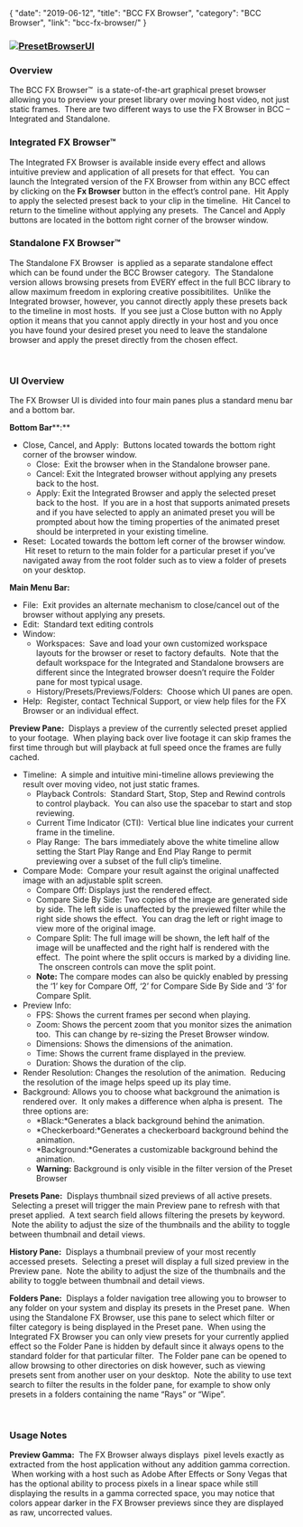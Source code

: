 {
"date": "2019-06-12",
"title": "BCC FX Browser",
"category": "BCC Browser",
"link": "bcc-fx-browser/"
}

 ### [![PresetBrowserUI](https://borisfx-com-res.cloudinary.com/image/upload//documentation/continuum/uploads/2013/08/PresetBrowserUI.jpg)](https://borisfx-com-res.cloudinary.com/image/upload//documentation/continuum/uploads/2013/08/PresetBrowserUI.jpg)


### Overview


The BCC FX Browser™  is a state-of-the-art graphical preset browser allowing you to preview your preset library over moving host video, not just static frames.  There are two different ways to use the FX Browser in BCC – Integrated and Standalone.


### Integrated FX Browser™


The Integrated FX Browser is available inside every effect and allows intuitive preview and application of all presets for that effect.  You can launch the Integrated version of the FX Browser from within any BCC effect by clicking on the **Fx Browser** button in the effect’s control pane.  Hit Apply to apply the selected presest back to your clip in the timeline.  Hit Cancel to return to the timeline without applying any presets.  The Cancel and Apply buttons are located in the bottom right corner of the browser window.


### Standalone FX Browser™


The Standalone FX Browser  is applied as a separate standalone effect which can be found under the BCC Browser category.  The Standalone version allows browsing presets from EVERY effect in the full BCC library to allow maximum freedom in exploring creative possibitilites.  Unlike the Integrated browser, however, you cannot directly apply these presets back to the timeline in most hosts.  If you see just a Close button with no Apply option it means that you cannot apply directly in your host and you once you have found your desired preset you need to leave the standalone browser and apply the preset directly from the chosen effect.


 


### **UI Overview**


The FX Browser UI is divided into four main panes plus a standard menu bar and a bottom bar.


**Bottom Bar****:**


* Close, Cancel, and Apply:  Buttons located towards the bottom right corner of the browser window.
	+ Close:  Exit the browser when in the Standalone browser pane.
	+ Cancel: Exit the Integrated browser without applying any presets back to the host.
	+ Apply: Exit the Integrated Browser and apply the selected preset back to the host.  If you are in a host that supports animated presets and if you have selected to apply an animated preset you will be prompted about how the timing properties of the animated preset should be interpreted in your existing timeline.
* Reset:  Located towards the bottom left corner of the browser window.  Hit reset to return to the main folder for a particular preset if you’ve navigated away from the root folder such as to view a folder of presets on your desktop.


**Main Menu Bar:**


* File:  Exit provides an alternate mechanism to close/cancel out of the browser without applying any presets.
* Edit:  Standard text editing controls
* Window:
	+ Workspaces:  Save and load your own customized workspace layouts for the browser or reset to factory defaults.  Note that the default workspace for the Integrated and Standalone browsers are different since the Integrated browser doesn’t require the Folder pane for most typical usage.
	+ History/Presets/Previews/Folders:  Choose which UI panes are open.
* Help:  Register, contact Technical Support, or view help files for the FX Browser or an individual effect.


**Preview Pane:**  Displays a preview of the currently selected preset applied to your footage.  When playing back over live footage it can skip frames the first time through but will playback at full speed once the frames are fully cached.


* Timeline:  A simple and intuitive mini-timeline allows previewing the result over moving video, not just static frames.
	+ Playback Controls:  Standard Start, Stop, Step and Rewind controls to control playback.  You can also use the spacebar to start and stop reviewing.
	+ Current Time Indicator (CTI):  Vertical blue line indicates your current frame in the timeline.
	+ Play Range:  The bars immediately above the white timeline allow setting the Start Play Range and End Play Range to permit previewing over a subset of the full clip’s timeline.
* Compare Mode:  Compare your result against the original unaffected image with an adjustable split screen.
	+ Compare Off: Displays just the rendered effect.
	+ Compare Side By Side: Two copies of the image are generated side by side. The left side is unaffected by the previewed filter while the right side shows the effect.  You can drag the left or right image to view more of the original image.
	+ Compare Split: The full image will be shown, the left half of the image will be unaffected and the right half is rendered with the effect.  The point where the split occurs is marked by a dividing line.  The onscreen controls can move the split point.
	+ **Note:** The compare modes can also be quickly enabled by pressing the ‘1’ key for Compare Off, ‘2’ for Compare Side By Side and ‘3’ for Compare Split.
* Preview Info:
	+ FPS: Shows the current frames per second when playing.
	+ Zoom: Shows the percent zoom that you monitor sizes the animation too.  This can change by re-sizing the Preset Browser window.
	+ Dimensions: Shows the dimensions of the animation.
	+ Time: Shows the current frame displayed in the preview.
	+ Duration: Shows the duration of the clip.
* Render Resolution: Changes the resolution of the animation.  Reducing the resolution of the image helps speed up its play time.
* Background: Allows you to choose what background the animation is rendered over.  It only makes a difference when alpha is present.  The three options are:
	+ *Black:*Generates a black background behind the animation.
	+ *Checkerboard:*Generates a checkerboard background behind the animation.
	+ *Background:*Generates a customizable background behind the animation.
	+ **Warning:** Background is only visible in the filter version of the Preset Browser


**Presets Pane:**  Displays thumbnail sized previews of all active presets.  Selecting a preset will trigger the main Preview pane to refresh with that preset applied.  A text search field allows filtering the presets by keyword.  Note the ability to adjust the size of the thumbnails and the ability to toggle between thumbnail and detail views.


**History Pane:**  Displays a thumbnail preview of your most recently accessed presets.  Selecting a preset will display a full sized preview in the Preview pane.  Note the ability to adjust the size of the thumbnails and the ability to toggle between thumbnail and detail views.


**Folders Pane:**  Displays a folder navigation tree allowing you to browser to any folder on your system and display its presets in the Preset pane.  When using the Standalone FX Browser, use this pane to select which filter or filter category is being displayed in the Preset pane.  When using the Integrated FX Browser you can only view presets for your currently applied effect so the Folder Pane is hidden by default since it always opens to the standard folder for that particular filter.  The Folder pane can be opened to allow browsing to other directories on disk however, such as viewing presets sent from another user on your desktop.  Note the ability to use text search to filter the results in the folder pane, for example to show only presets in a folders containing the name “Rays” or “Wipe”.


 


### **Usage Notes**


**Preview Gamma:**  The FX Browser always displays  pixel levels exactly as extracted from the host application without any addition gamma correction.  When working with a host such as Adobe After Effects or Sony Vegas that has the optional ability to process pixels in a linear space while still displaying the results in a gamma corrected space, you may notice that colors appear darker in the FX Browser previews since they are displayed as raw, uncorrected values.


